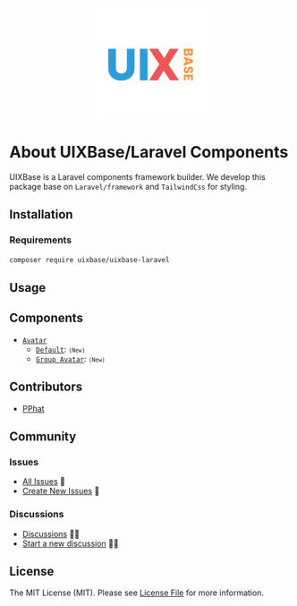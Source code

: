 <p align="center">
    <a href="/" target="_blank">
        <img src="squard-Logo.svg" width="200" alt="UIXBase Logo">
    </a>
</p>


# **About UIXBase/Laravel Components**
UIXBase is a Laravel components framework builder. 
We develop this package base on `Laravel/framework` and `TailwindCss` for styling.

## Installation
### Requirements
```bash
composer require uixbase/uixbase-laravel
```
## Usage

##  Components
-   [`Avatar`](doc/avatars/)
    -   [`Default`](doc/avatars/avatar.md#default-avatar-x-avatar): <small>`(New)`</small>
    -   [`Group Avatar`](doc/avatars/avatar.md#group-avatar-x-groupavatar): <small>`(New)`</small>
##   Contributors

- [PPhat](https://github.com/pphatDev) 

    <!-- Thank you for considering contributing to `Sophat/Elements`! You can read the contribution guide [here](CONTRIBUTING.md). -->
##   Community
###   Issues

- [All Issues](https://github.com/uixbase/uixbase-laravel/issues) 🚧
- [Create New Issues](https://github.com/uixbase/uixbase-laravel/issues/new) 🚧

###   Discussions

- [Discussions](https://github.com/orgs/uixbase/uixbase-laravel/discussions) 📣🔔
- [Start a new discussion](https://github.com/orgs/uixbase/uixbase-laravel/discussions/new?category=q-a) 📣🔔



##   License

The MIT License (MIT). Please see [License File](LICENSE) for more information.